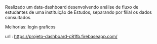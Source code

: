 Realizado um data-dashboard desenvolvendo análise de fluxo de estudantes de uma instituição de Estudos, separando por filial os dados consultados.

Melhorias:
login
graficos



url : https://projeto-dashboard-c81fb.firebaseapp.com/
